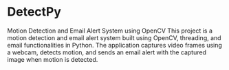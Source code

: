 # DetectPy
Motion Detection and Email Alert System using OpenCV
This project is a motion detection and email alert system built using OpenCV, threading, and email functionalities in Python. The application captures video frames using a webcam, detects motion, and sends an email alert with the captured image when motion is detected.
